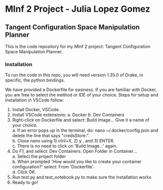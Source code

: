 # MInf 2 Project - Julia Lopez Gomez
## Tangent Configuration Space Manipulation Planner

This is the code repository for my MInf 2 project: Tangent Configuration Space Manipulation Planner.

### Installation
To run the code in this repo, you will need version 1.35.0 of Drake, in specific, the python bindings. 

We have provided a Dockerfile for easiness. If you are familiar with Docker, you are free to select the method or IDE of your choice. Steps for setup and installation in VSCode follow:
1. Install Docker, VSCode.
2. Install VSCode extensions:
  a. Docker
  b. Dev Containers
4. Right-click on Dockerfile and select: Build Image... Give it a name of your choice.<br />
  a. If an error pops up in the terminal, do: nano ~/.docker/config.json and delete the line that says "credsStore:".<br />
  b. Close nano using 1) ctril+X, 2) y , and 3) ENTER.<br />
  c. There is no need to click on 'Build Image...' again.
5. Do F1, and select: Dev Containers: Open Folder in Container...<br />
  a. Select the project folder<br />
  b. When prompted 'How would you like to create your container configuration?' select: From 'Dockerfile'.<br />
  d. Click OK.
6. Run test.py and test_notebook.py to make sure the installation works
7. Ready to go!
